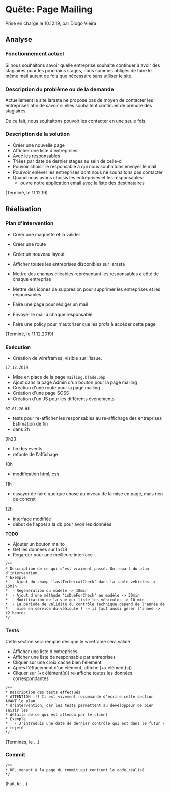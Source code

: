 
# Quête: Page Mailing

Prise en charge le 10.12.19, par Diogo Vieira

## Analyse

### Fonctionnement actuel

Si nous souhaitons savoir quelle entreprise souhaite continuer à avoir des
stagiaires pour les prochains stages, nous sommes obligés de faire le même
mail autant de fois que nécessaire sans utiliser le site.

### Description du problème ou de la demande

Actuellement le site larasta ne propose pas de moyen de contacter les entreprises afin de
savoir si elles souhaitent continuer de prendre des stagiaires.

De ce fait, nous souhaitons pouvoir les contacter en une seule fois.

### Description de la solution

- Créer une nouvelle page
- Afficher une liste d'entreprises
 - Avec les responsables
 - Triées par date de dernier stages au sein de celle-ci
- Pouvoir choisir le responsable à qui nous souhaitons envoyer le mail
- Pourvoir enlever les entreprises dont nous ne souhaitons pas contacter
- Quand nous avons choisis les entreprises et les responsables:
    - ouvre notre application email avec la liste des destinataires

(Terminé, le 11.12.19)

## Réalisation
### Plan d'intervention

- Créer une maquette et la valider

- Créer une route
- Créer un nouveau layout
- Afficher toutes les entreprises disponibles sur larasta
- Mettre des champs clicables représentant les responsables à côté de chaque entreprise
- Mettre des icones de suppresion pour supprimer les entreprises et les responsables
- Faire une page pour rédiger un mail
- Envoyer le mail à chaque responsable
- Faire une policy pour n'autoriser que les profs à accéder cette page

(Terminé, le 11.12.2019)

### Exécution

 - Création de wireframes, visible sur l'issue.
 
`17.12.2019`
 - Mise en place de la page `mailing.blade.php`
 - Ajout dans la page Admin d'un bouton pour la page mailing
 - Création d'une route pour la page mailing
 - Création d'une page SCSS
 - Création d'un JS pour les différents événements
 
 `07.01.20`
 9h
- tests pour re-afficher les responsables au re-affichage des entreprises
 Estimation de fin
- dans 2h
    
 9h23
- fin des events
- refonte de l'affichage
    
 10h
- modification html, css

 11h
- essayer de faire quelque chose au niveau de la mise en page, mais rien de concret

 12h
- interface modifiée
- début de l'appel à la db pour avoir les données
    
 **TODO**
  - Ajouter un bouton mailto
  - Get les données sur la DB
  - Regarder pour une meilleure interface
```
/**
* Description de ce qui s'est vraiment passé. On repart du plan d'intervention.
* Exemple
*  - Ajout du champ 'lastTechnicalCheck' dans la table vehicles -> 15min
*  - Regénération du modèle -> 10min
*  - Ajout d'une méthode 'isDueForCheck' au modèle -> 30min
*  - Modification de la vue qui liste les véhicules -> 10 min
*  - La période de validité du contrôle technique dépend de l'année de
*    mise en service du véhicule ! -> il faut aussi gérer l'année -> +2 heures
*/
```

### Tests

Cette section sera remplie dès que le wireframe sera validé

 - Afficher une liste d'entreprises
 - Afficher une liste de responsable par entreprises
 - Cliquer sur une croix cache bien l'élément
 - Après l'éffacement d'un élément, affiche (+x élément(s))
 - Cliquer sur (+x élément(s)) re-affiche toutes les données correspondantes

```
/**
* Description des tests effectués
* ATTENTION !!! Il est vivement recommandé d'écrire cette section AVANT le plan
* d'intervention, car les tests permettent au développeur de bien saisir les
* détails de ce qui est attendu par le client
* Exemple
*   - J'introduis une date de dernier contrôle qui est dans le futur -> rejeté
*/
```

(Terminés, le ...)

### Commit

```
/**
* URL menant à la page du commit qui contient le code réalisé
*/
```

(Fait, le ...)

